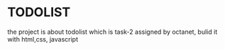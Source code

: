 # TODOLIST
the project is about todolist which is task-2 assigned by octanet, bulid it with html,css, javascript 
